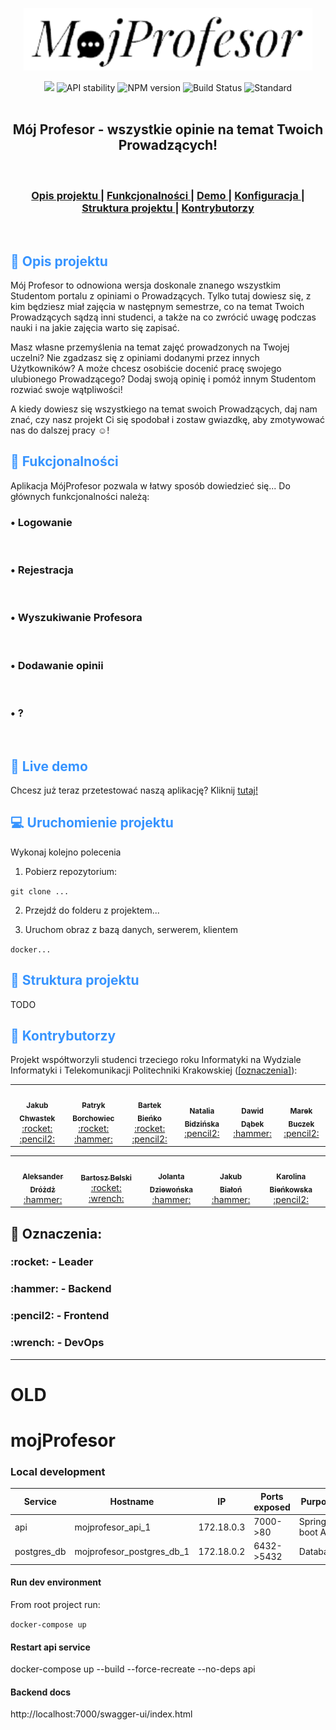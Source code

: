 <p align="center"> 
  <img src="frontend/src/assets/img/logo.png" alt="Mój Profesor logo" height="100px">
</p>
<div align="center">
    <!-- Contributors number -->
    <a><img src='https://img.shields.io/badge/all_contributors-11-blue.svg?style=flat-square' /></a>
    <!-- Stability -->
    <a><img src="https://img.shields.io/badge/stability-experimental-orange.svg?style=flat-square" alt="API stability" />
    </a>
    <!-- NPM version -->
    <a><img src="https://img.shields.io/npm/v/choo.svg?style=flat-square"
        alt="NPM version" />
    </a>
    <!-- Build Status -->
    <a><img src="https://img.shields.io/travis/choojs/choo/master.svg?style=flat-square"
        alt="Build Status" />
    </a>
    <!-- Standard -->
    <a><img src="https://img.shields.io/badge/code%20style-standard-brightgreen.svg?style=flat-square"
        alt="Standard" />
    </a>
</div>
<br>
<h2 align="center"> Mój Profesor - wszystkie opinie na temat Twoich Prowadzących! </h2>
<br>
<div align="center">
  <h3>
    <a href="#description">
      Opis projektu
    </a>
    <span> | </span>
    <a href="#functions">
      Funkcjonalności
    </a>
    <span> | </span>
    <a href="#live-demo">
      Demo
    </a>
    <span> | </span>
    <a href="#configuration">
      Konfiguracja
    </a>
    <span> | </span>
    <a href="#folder-structure">
      Struktura projektu
    </a>
    <span> | </span>
    <a href="contributors">
      Kontrybutorzy
    </a>
  </h3>
</div>

<br>

<h2 id="description" style="color: rgb(55,148,255);"> 📝 Opis projektu </h2>

Mój Profesor to odnowiona wersja doskonale znanego wszystkim Studentom portalu z opiniami o Prowadzących. Tylko tutaj dowiesz się, z kim będziesz miał zajęcia w następnym semestrze, co na temat Twoich Prowadzących sądzą inni studenci, a także na co zwrócić uwagę podczas nauki i na jakie zajęcia warto się zapisać. 

Masz własne przemyślenia na temat zajęć prowadzonych na Twojej uczelni? Nie zgadzasz się z opiniami dodanymi przez innych Użytkowników? A może chcesz osobiście docenić pracę swojego ulubionego Prowadzącego? Dodaj swoją opinię i pomóż innym Studentom rozwiać swoje wątpliwości!

A kiedy dowiesz się wszystkiego na temat swoich Prowadzących, daj nam znać, czy nasz projekt Ci się spodobał i zostaw gwiazdkę, aby zmotywować nas do dalszej pracy :relaxed:! 

<h2 id="functions" style="color: rgb(55,148,255);"> 🎯 Fukcjonalności </h2>

Aplikacja MójProfesor pozwala w łatwy sposób dowiedzieć się...
Do głównych funkcjonalności należą:

<h3> • Logowanie </h3>
<img>

<h3> • Rejestracja </h3>
<img>

<h3> • Wyszukiwanie Profesora </h3>
<img>

<h3> • Dodawanie opinii </h3>
<img>

<h3> • ? </h3>
<img>

<h2 id="live-demo" style="color: rgb(55,148,255);"> 🚀 Live demo </h2>

Chcesz już teraz przetestować naszą aplikację? Kliknij <a href="#">tutaj!</a>

<h2 id="configuration" style="color: rgb(55,148,255);"> 💻 Uruchomienie projektu </h2>

Wykonaj kolejno polecenia

1. Pobierz repozytorium:

`git clone ...`

2. Przejdź do folderu z projektem...

3. Uruchom obraz z bazą danych, serwerem, klientem

`docker...`


<h2 id="folder-structure" style="color: rgb(55,148,255)"> 🌵 Struktura projektu </h2>

TODO


<h2 id="contributors" style="color: rgb(55,148,255);"> 👷 Kontrybutorzy </h2>

Projekt współtworzyli studenci trzeciego roku Informatyki na Wydziale Informatyki i Telekomunikacji Politechniki Krakowskiej (<a href="#emoji_key">[oznaczenia]</a>):

<!-- ALL-CONTRIBUTORS-LIST:START - Do not remove or modify this section -->
<!-- prettier-ignore-start -->
<!-- markdownlint-disable -->
<table align="center">
  <tr>
    <td align="center"><a href="https://github.com/JacobChwastek"><img src="https://avatars.githubusercontent.com/u/42520499?v=4" width="100px;" alt=""/><br /><sub><b>Jakub Chwastek</b></sub></a><br /><a  title="Leader" href="#leader">:rocket:</a> <a title="Tools" href="#frontend">:pencil2:</a></td>
    <td align="center"><a href="https://github.com/borchowiec"><img src="https://avatars.githubusercontent.com/u/28399455?v=4" width="100px;" alt=""/><br /><sub><b>Patryk Borchowiec</b></sub></a><br /><a href="https://avatars.githubusercontent.com/u/28399455?v=4" title="Leader" href="#leader">:rocket:</a> <a title="Tools" href="#backend">:hammer:</a></td>
    <td align="center"><a href="https://github.com/bartq98"><img src="https://avatars.githubusercontent.com/u/26898625?v=4" width="100px;" alt=""/><br /><sub><b>Bartek Bieńko</b></sub></a><br /><a title="Leader" href="#leader">:rocket:</a> <a title="Tools" href="#frontend">:pencil2:</a></td>
    <td align="center"><a href="https://github.com/nataliab9910"><img src="https://avatars.githubusercontent.com/u/44544591?v=4&fbclid=IwAR2rMlVmFmAZ6smtf1FufUEmOMkL3oSLOxI4GHWQBi_2YePkDNVGk32_1DU" width="100px;" alt=""/><br /><sub><b>Natalia Bidzińska</b></sub></a><br /><a title="Tools" href="#frontend">:pencil2:</a> 
    <!-- <a title="Tools">:pencil:</a> -->
    </td>
    <td align="center"><a href="https://github.com/dannn98"><img src="https://avatars.githubusercontent.com/u/64230522?v=4" width="100px;" alt=""/><br /><sub><b>Dawid Dąbek</b></sub></a><br /><a title="Tools" href="#backend">:hammer:</a></td>
    <td align="center"><a href="https://github.com/dd0h"><img src="https://avatars.githubusercontent.com/u/52318557?v=4" width="100px;" alt=""/><br /><sub><b>Marek Buczek</b></sub></a><br /><a title="Tools" href="#frontend">:pencil2:</a></td>
  </tr>
</table>
<table align="center">
  <tr>
    <td align="center"><a href="https://github.com/Gladias"><img src="https://avatars.githubusercontent.com/u/15852857?v=4" width="100px;" alt=""/><br /><sub><b>Aleksander Dróżdż</b></sub></a><br /><a title="Tools" href="#backend">:hammer:</a></td>
    <td align="center"><a href="https://github.com/VoodooPrograms"><img src="https://avatars.githubusercontent.com/u/23705516?v=4" width="100px;" alt=""/><br /><sub><b>Bartosz Belski</b></sub></a><br /><a title="Leader" href="#leader">:rocket:</a> <a title="Tools" href="#devops">:wrench:</a></td>
    <td align="center"><a href="https://github.com/dziewonskajolanta"><img src="https://avatars.githubusercontent.com/u/31817841?v=4" width="100px;" alt=""/><br /><sub><b>Jolanta Dziewońska</b></sub></a><br /><a title="Tools" href="#backend">:hammer:</a></td>
    <td align="center"><a href="https://github.com/oneirros"><img src="https://avatars.githubusercontent.com/u/62250112?v=4" width="100px;" alt=""/><br /><sub><b>Jakub Białoń</b></sub></a><br /><a title="Tools" href="#backend">:hammer:</a></td>
    <td align="center"><a href="https://github.com/festinalentee"><img src="https://avatars.githubusercontent.com/u/62673333?v=4" width="100px;" alt=""/><br /><sub><b>Karolina Bieńkowska</b></sub></a><br /><a title="Tools" href="#frontend">:pencil2:</a></td>
  </tr>
</table>

<div id="emoji_key">
  <h2> 🔑 Oznaczenia:</h2>
  <h3>
    <a id="leader">
      :rocket: - Leader
    </a>
  </h3>
  <h3>
    <a id="backend">
      :hammer: - Backend
    </a>
  </h3>
  <h3>
    <a id="frontend">
      :pencil2: - Frontend
    </a>
  </h3>
  <h3>
    <a id="devops">
      :wrench: - DevOps
    </a>
  </h3>
</div>

---

# OLD

# mojProfesor

### Local development

| Service       | Hostname                    | IP         | Ports exposed | Purpose               |
|---------------|-----------------------------|------------|---------------|-----------------------|
| api           | mojprofesor_api_1           | 172.18.0.3 | 7000->80      | Spring-boot API       |
| postgres_db   | mojprofesor_postgres_db_1   | 172.18.0.2 | 6432->5432    | Database              |

#### Run dev environment

From root project run:

`docker-compose up`

#### Restart api service
docker-compose up --build --force-recreate --no-deps api

#### Backend docs
http://localhost:7000/swagger-ui/index.html